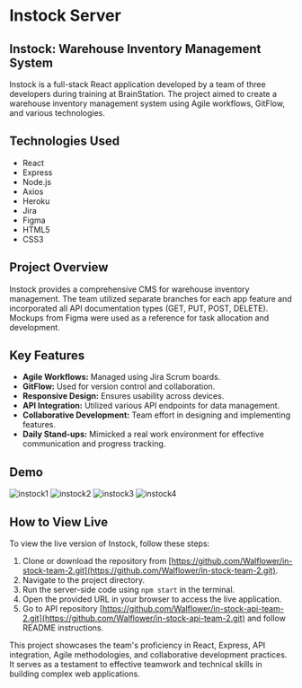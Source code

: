 # Instock Server
## Instock: Warehouse Inventory Management System

Instock is a full-stack React application developed by a team of three developers during training at BrainStation. The project aimed to create a warehouse inventory management system using Agile workflows, GitFlow, and various technologies.

## Technologies Used
- React
- Express
- Node.js
- Axios
- Heroku
- Jira
- Figma
- HTML5
- CSS3

## Project Overview
Instock provides a comprehensive CMS for warehouse inventory management. The team utilized separate branches for each app feature and incorporated all API documentation types (GET, PUT, POST, DELETE). Mockups from Figma were used as a reference for task allocation and development.

## Key Features
- **Agile Workflows:** Managed using Jira Scrum boards.
- **GitFlow:** Used for version control and collaboration.
- **Responsive Design:** Ensures usability across devices.
- **API Integration:** Utilized various API endpoints for data management.
- **Collaborative Development:** Team effort in designing and implementing features.
- **Daily Stand-ups:** Mimicked a real work environment for effective communication and progress tracking.
## Demo
![instock1](https://github.com/Walflower/in-stock-api-team-2/assets/127899172/67a20359-12d3-4557-9fca-3f24dc90e40b)
![instock2](https://github.com/Walflower/in-stock-api-team-2/assets/127899172/dbae3b42-2427-4f52-8af5-fdd22947e6e6)
![instock3](https://github.com/Walflower/in-stock-api-team-2/assets/127899172/6e1f7eed-6735-4187-98d6-8183b9479a11)
![instock4](https://github.com/Walflower/in-stock-api-team-2/assets/127899172/c7dc2341-4e7c-463e-9292-622f666a1526)

## How to View Live
To view the live version of Instock, follow these steps:
1. Clone or download the repository from [https://github.com/Walflower/in-stock-team-2.git](https://github.com/Walflower/in-stock-team-2.git).
2. Navigate to the project directory.
3. Run the server-side code using `npm start` in the terminal.
4. Open the provided URL in your browser to access the live application.
5. Go to API repository [https://github.com/Walflower/in-stock-api-team-2.git](https://github.com/Walflower/in-stock-api-team-2.git) and follow README instructions.

This project showcases the team's proficiency in React, Express, API integration, Agile methodologies, and collaborative development practices. It serves as a testament to effective teamwork and technical skills in building complex web applications.
